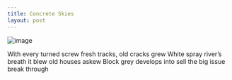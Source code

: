```yaml
---
title: Concrete Skies
layout: post
---
```

![image](/assets/images/concrete_skies.jpeg)

With every turned screw
fresh tracks, old cracks grew
White spray
river’s breath it blew
old houses askew
Block grey
develops into
sell the big issue
break through